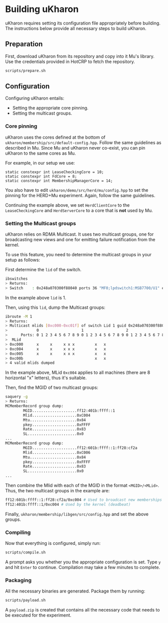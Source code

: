 # Building uKharon

uKharon requires setting its configuration file appropriately before building.
The instructions below provide all necessary steps to build uKharon.

## Preparation
First, download uKharon from its repository and copy into it Mu's library.
Use the credentials provided in HotCRP to fetch the repository.
```sh
scripts/prepare.sh
```

## Configuration
Configuring uKharon entails:
* Setting the appropriate core pinning.
* Setting the multicast groups.

### Core pinning
uKharon uses the cores defined at the bottom of `ukharon/membership/src/default-config.hpp`. Follow the same guidelines as described in Mu. Since Mu and uKharon never co-exist, you can pin uKharon to the same cores as Mu.

For example, in our setup we use:
```
static constexpr int LeaseCheckingCore = 10;
static constexpr int FdCore = 8;
static constexpr int MembershipManagerCore = 14;
```

You also have to edit `ukharon/demo/src/herd/mu/config.hpp` to set the pinning for the HERD+Mu experiment. Again, follow the same guidelines.

Continuing the example above, we set `HerdClientCore` to the `LeaseCheckingCore` and `HerdServerCore` to a core that is **not** used by Mu.

### Setting the Multicast groups
uKharon relies on RDMA Multicast. It uses two multicast groups, one for broadcasting new views and one for emitting failure notification from the kernel.

To use this feature, you need to determine the multicast groups in your setup as follows:

First determine the `lid` of the switch.
```sh
ibswitches
> Returns:
> Switch	: 0x248a070300f88040 ports 36 "MF0;lpdswitch1:MSB7700/U1" enhanced port 0 lid 1 lmc 0
```
In the example above `lid` is 1.

Then, using this `lid`, dump the Multicast groups:
```sh
ibroute -M 1
> Returns:
> Multicast mlids [0xc000-0xc01f] of switch Lid 1 guid 0x248a070300f88040 (MF0;lpdswitch1:MSB7700/U1):
>             0                   1                   2                   3             
>      Ports: 0 1 2 3 4 5 6 7 8 9 0 1 2 3 4 5 6 7 8 9 0 1 2 3 4 5 6 7 8 9 0 1 2 3 4 5 6 
>  MLid
> 0xc000      x     x     x x x         x   x                                   x x     
> 0xc004      x     x     x x x         x   x                                   x x     
> 0xc005      x     x     x x x         x   x                                   x x     
> 0xc00b                                x   x                                   x x     
> 4 valid mlids dumped 
```

In the example above, MLid `0xc004` applies to all machines (there are 8 horizontal "x" letters), thus it's suitable.

Then, find the MGID of two multicast groups:
```sh
saquery -g
> Returns:
MCMemberRecord group dump:
		MGID....................ff12:401b:ffff::1
		Mlid....................0xC004
		Mtu.....................0x84
		pkey....................0xFFFF
		Rate....................0x83
		SL......................0x0
...
MCMemberRecord group dump:
		MGID....................ff12:601b:ffff::1:ff28:cf2a
		Mlid....................0xC006
		Mtu.....................0x84
		pkey....................0xFFFF
		Rate....................0x83
		SL......................0x0
...
```

Then combine the Mlid with each of the MGID in the format `<MGID>/<MLid>`. Thus, the two multicast groups in the example are:
```sh
ff12:601b:ffff::1:ff28:cf2a/0xc004 # Used to broadcast new memberships
ff12:401b:ffff::1/0xc004 # Used by the kernel (deadbeat)
```

Finally, `ukharon/membership/libgen/src/config.hpp` and set the above groups.

### Compiling
Now that everything is configured, simply run:
```sh
scripts/compile.sh
```
A prompt asks you whether you the appropriate configuration is set. Type `y` and hit `Enter` to continue. Compilation may take a few minutes to complete.

### Packaging
All the necessary binaries are generated. Package them by running:
```sh
scripts/payload.sh
```
A `payload.zip` is created that contains all the necessary code that needs to be executed for the experiment.

